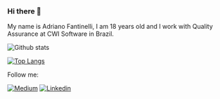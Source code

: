 ### Hi there 👋

<!--
**adriano-fantinelli/adriano-fantinelli** is a ✨ _special_ ✨ repository because its `README.md` (this file) appears on your GitHub profile. 
-->

My name is Adriano Fantinelli, I am 18 years old and I work with Quality Assurance at CWI Software in Brazil.

![Github stats](https://github-readme-stats.vercel.app/api?username=adriano-fantinelli&show_icons=true&hide=[%22prs%22,%22issues%22])

[![Top Langs](https://github-readme-stats.vercel.app/api/top-langs/?username=adriano-fantinelli)](https://github.com/adriano-fantinelli?tab=repositories)

Follow me: 

[![Medium](https://badgen.net/badge/Medium/%40adriano.fantinelli?icon=medium)](https://medium.com/@adriano.fantinelli) [![Linkedin](https://badgen.net/badge/Linkedin/adrianofantinelli/blue)](https://www.linkedin.com/in/adriano-fantinelli-531b49182/)


